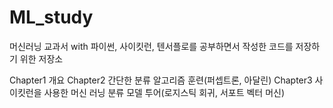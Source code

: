 # ML_study

머신러닝 교과서 with 파이썬, 사이킷런, 텐서플로를 공부하면서 작성한 코드를 저장하기 위한 저장소

Chapter1 개요
Chapter2 간단한 분류 알고리즘 훈련(퍼셉트론, 아달린)
Chapter3 사이킷런을 사용한 머신 러닝 분류 모델 투어(로지스틱 회귀, 서포트 벡터 머신)

